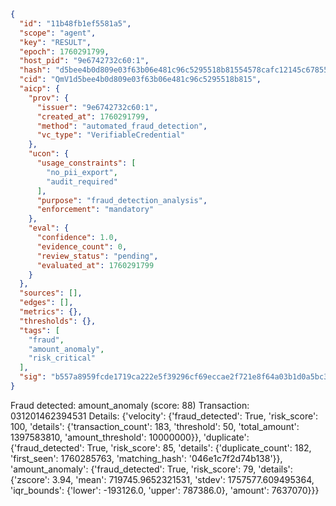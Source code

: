 ```json
{
  "id": "11b48fb1ef5581a5",
  "scope": "agent",
  "key": "RESULT",
  "epoch": 1760291799,
  "host_pid": "9e6742732c60:1",
  "hash": "d5bee4b0d809e03f63b06e481c96c5295518b81554578cafc12145c678552086",
  "cid": "QmV1d5bee4b0d809e03f63b06e481c96c5295518b815",
  "aicp": {
    "prov": {
      "issuer": "9e6742732c60:1",
      "created_at": 1760291799,
      "method": "automated_fraud_detection",
      "vc_type": "VerifiableCredential"
    },
    "ucon": {
      "usage_constraints": [
        "no_pii_export",
        "audit_required"
      ],
      "purpose": "fraud_detection_analysis",
      "enforcement": "mandatory"
    },
    "eval": {
      "confidence": 1.0,
      "evidence_count": 0,
      "review_status": "pending",
      "evaluated_at": 1760291799
    }
  },
  "sources": [],
  "edges": [],
  "metrics": {},
  "thresholds": {},
  "tags": [
    "fraud",
    "amount_anomaly",
    "risk_critical"
  ],
  "sig": "b557a8959fcde1719ca222e5f39296cf69eccae2f721e8f64a03b1d0a5bc36bf"
}
```

Fraud detected: amount_anomaly (score: 88)
Transaction: 031201462394531
Details: {'velocity': {'fraud_detected': True, 'risk_score': 100, 'details': {'transaction_count': 183, 'threshold': 50, 'total_amount': 1397583810, 'amount_threshold': 10000000}}, 'duplicate': {'fraud_detected': True, 'risk_score': 85, 'details': {'duplicate_count': 182, 'first_seen': 1760285763, 'matching_hash': '046e1c7f2d74b138'}}, 'amount_anomaly': {'fraud_detected': True, 'risk_score': 79, 'details': {'zscore': 3.94, 'mean': 719745.9652321531, 'stdev': 1757577.609495364, 'iqr_bounds': {'lower': -193126.0, 'upper': 787386.0}, 'amount': 7637070}}}